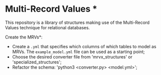# Multi-Record Values *

This repository is a library of structures making use of the Multi-Record Values technique for relational databases.

Create the MRVs*:
- Create a `.yml` that specifies which columns of which tables to model as MRVs. The `example_model.yml` file can be used as a starting point;
- Choose the desired converter file from 'mrvx_structures' or 'specialized_structures';
- Refactor the schema: 'python3 <converter.py> <model.yml>';